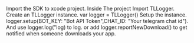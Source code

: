 Import the SDK to xcode project.
Inside The project Import TLLogger.
Create an TLLogger instance.
var logger = TLLogger() 
Setup the instance.
logger.setup(BOT_KEY: "Bot API Token",CHAT_ID: "Your telegram chat id").
And use logger.log("log) to log.
or add logger.reportNewDownload() to get notified when someone downloads your app. 
